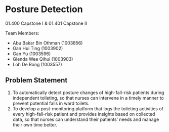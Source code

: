 # Posture Detection

01.400 Capstone I & 01.401 Capstone II

Team Members:
* Abu Bakar Bin Othman (1003856)
* Gan Hui Ting (1003902)
* Gan Yu (1003596)
* Glenda Wee Qihui (1003903)
* Loh De Rong (1003557)

## Problem Statement
1. To automatically detect posture changes of high-fall-risk patients during independent toileting, so that nurses can intervene in a timely manner to prevent potential falls in ward toilets.
2. To develop a post-monitoring platform that logs the toileting activities of every high-fall-risk patient and provides insights based on collected data, so that nurses can understand their patients’ needs and manage their own time better.